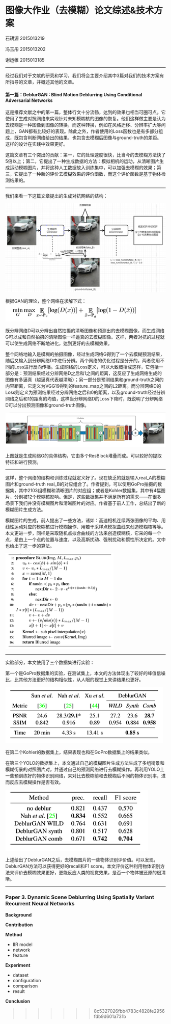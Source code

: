 # 图像大作业（去模糊）论文综述&技术方案

石耕源 2015013219 

冯玉彤 2015013202 

谢运帷 2015013185

---

经过我们对于文献的研究和学习，我们将会主要介绍其中3篇对我们的技术方案有所指导的文章，并概述其他的文章。

#### 第一篇：DeblurGAN : Blind Motion Deblurring Using Conditional Adversarial Networks

这是推荐文献之中的第一篇，整体行文十分流畅，达到的效果也相当可圈可点。它使用了生成对抗网络来实现针对未知模糊核的图像的恢复。他们这样做主要是认为去模糊是一种图像到图像的转换，而这种转换，例如在风格迁移、分辨率扩大等问题上，GAN都有比较好的表现。除此之外，作者使用的Loss函数也是有多部分组成，既包含判断网络给出的结果，也包含去模糊后图像与ground-truth的差距。这样的设计在实践中效果更好。

这篇文章有三个突出的贡献：第一，它的处理速度很快，比当今的去模糊方法快了5倍以上；第二，它提出了一种生成数据的方法：模拟相机的运动，从清晰图片生成运动模糊图片，并将这种人工数据放入训练集中，可以加强去模糊的效果；第三，它提出了一种新的评价去模糊效果的评价函数，而这个评价函数是基于物体检测结果的。

---

我们来看一下这篇文章提出的生成对抗网络的结构：

![流程](流程.png)

根据GAN的理论，整个网络在求解下式：![GAN理论](GAN理论.png)

既分辨网络D可以分辨出自然拍摄的清晰图像和预测出的去模糊图像，而生成网络G可以成和自然拍摄的清晰图像一样逼真的去模糊图像。这样，两者对抗的过程就可以使生成网络不断地进化，达到更好的去模糊效果。

整个网络地输入是模糊的拍摄图像，经过生成网络G得到了一个去模糊预测结果，随后又输入到分辨网络D中进行分辨。两个网络的优化过程是分开的，两者使用不同的Loss进行反向传播。生成网络的Loss定义，可以大致概括成这样，它包括一部分是：预测结果经过分辨网络D之后和1之间的距离，这反应了生成网络生成的图像有多逼真（越逼真代表越清晰）；另一部分是预测结果和ground-truth之间的内容距离，它定义为VGG19得到的feature_map之间的L2距离。而分辨网络D的Loss则定义为预测结果经过分辨网络之后和0的距离，以及ground-truth经过分辨网络之后和1的距离的均值，这样当分辨网络D的Loss下降时，既说明了分辨网络D可以分出预测图像和ground-truth图像。

![Generator](Generator.png)

上图就是生成网络G的具体结构，它由多个ResBlock堆叠而成。可以较好的提取特征和进行预测。

---

这样，整个网络的结构和训练过程就定义好了。现在缺乏的就是输入real_A的模糊图片和ground-truth real_B的对应组合了。作者提到，可以使用GoPro拍摄的数据集，其中2103组模糊和清晰图片的对应组；或者是Kohler数据集，其中有4幅图片，分别被12个模糊核影响。但是，这些数据集并不满足所有的需求——在很多场景下我们并没有模糊图片和清晰图片的对应。作者基于前人工作，总结出了新的模糊图片生成方法。

模糊图片的生成，前人提出了一些方法，诸如：高速相机连续两张图像的平均、用线性运动对应的模糊核进行模糊操作、用若干采样点模拟曲线来创造模糊核等等。本文更进一步，同样是采取随机点拟合曲线的方法来创造模糊核，它采的每一个点，是由上一个点的位置与速度，以及高斯扰动、强制扰动和惯性所决定的。文中也给出了这一步的算法。

![blur-algor](blur-algor.png)

---

实验部分，本文使用了三个数据集进行实验：

第一个是GoPro数据集的实验，在测试集上，本文的方法体现出了较好的峰值信噪比，比其他方法更好的结构相似性，从人眼的视觉上来讲结果也更好。

![result-gopro](result-gopro.png)

在第二个Kohler的数据集上，结果表现也和在GoPro数据集上的结果类似。

在第三个YOLO的数据集上，本文通过自己的模糊图片生成方法生成了多组街景和模糊街景的对照图片对，并通过自己的预测网络进行去模糊操作。再利用YOLO上一些预训练好的物体识别网络，来对比去模糊前和去模糊后不同的物体识别率，进而反应去模糊操作是否有效。

![result-YOLO](result-YOLO.png)

上述给出了DeblurGAN之后，去模糊图片的一些物体识别评价值。可以发现，DeblurGAN方法可以获得更好的recall和F1 score。本文评价这种利用物体识别方法来评价去模糊效果更好，更能反应人类的视觉效果，是否一个物体被还原的很清晰。

---


### Paper 3. Dynamic Scene Deblurring Using Spatially Variant Recurrent Neural Networks

**Background**



**Contribution**



**Method**

- IIR model
- network
- feature



**Experiment**

- dataset
- configuration
- comparison
- result



**Conclusion** 
>>>>>>> 8c5327026fbb4783c4828fe2956fdb9d601a731b
